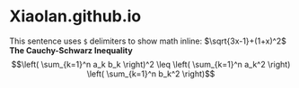 # Xiaolan.github.io
This sentence uses `$` delimiters to show math inline:  $\sqrt{3x-1}+(1+x)^2$
**The Cauchy-Schwarz Inequality**
$$\left( \sum_{k=1}^n a_k b_k \right)^2 \leq \left( \sum_{k=1}^n a_k^2 \right) \left( \sum_{k=1}^n b_k^2 \right)$$
